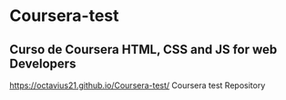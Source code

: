 # Coursera-test
## Curso de Coursera HTML, CSS and JS for web Developers
https://octavius21.github.io/Coursera-test/
Coursera test Repository
